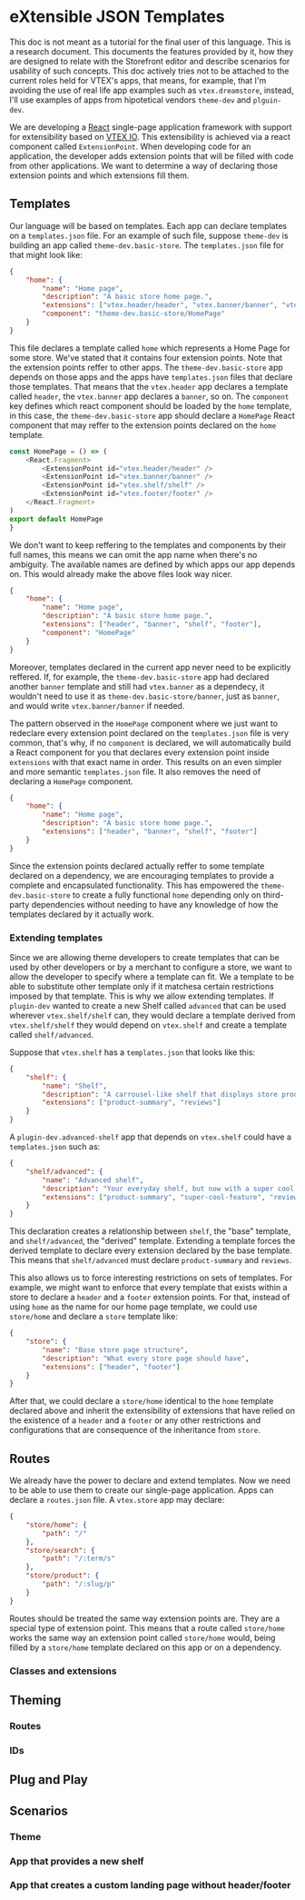 # eXtensible JSON Templates

This doc is not meant as a tutorial for the final user of this language. This is a research document. This documents the features provided by it, how they are designed to relate with the Storefront editor and describe scenarios for usability of such concepts. This doc actively tries not to be attached to the current roles held for VTEX's apps, that means, for example, that I'm avoiding the use of real life app examples such as `vtex.dreamstore`, instead, I'll use examples of apps from hipotetical vendors `theme-dev` and `plguin-dev`.

We are developing a [React](https://reactjs.org) single-page application framework with support for extensibility based on [VTEX IO](http://vtex.io/). This extensibility is achieved via a react component called `ExtensionPoint`. When developing code for an application, the developer adds extension points that will be filled with code from other applications. We want to determine a way of declaring those extension points and which extensions fill them.

## Templates

Our language will be based on templates. Each app can declare templates on a `templates.json` file. For an example of such file, suppose `theme-dev` is building an app called `theme-dev.basic-store`. The `templates.json` file for that might look like:

```json
{
    "home": {
        "name": "Home page",
        "description": "A basic store home page.",
        "extensions": ["vtex.header/header", "vtex.banner/banner", "vtex.shelf/shelf", "vtex.footer/footer"],
        "component": "theme-dev.basic-store/HomePage"
    }
}
```

This file declares a template called `home` which represents a Home Page for some store. We've stated that it contains four extension points. Note that the extension points reffer to other apps. The `theme-dev.basic-store` app depends on those apps and the apps have `templates.json` files that declare those templates. That means that the `vtex.header` app declares a template called `header`, the `vtex.banner` app declares a `banner`, so on. The `component` key defines which react component should be loaded by the `home` template, in this case, the `theme-dev.basic-store` app should declare a `HomePage` React component that may reffer to the extension points declared on the `home` template.

```js
const HomePage = () => (
    <React.Fragment>
        <ExtensionPoint id="vtex.header/header" />
        <ExtensionPoint id="vtex.banner/banner" />
        <ExtensionPoint id="vtex.shelf/shelf" />
        <ExtensionPoint id="vtex.footer/footer" />
    </React.Fragment>
)
export default HomePage
}
```

We don't want to keep reffering to the templates and components by their full names, this means we can omit the app name when there's no ambiguity. The available names are defined by which apps our app depends on. This would already make the above files look way nicer.

```json
{
    "home": {
        "name": "Home page",
        "description": "A basic store home page.",
        "extensions": ["header", "banner", "shelf", "footer"],
        "component": "HomePage"
    }
}
```

Moreover, templates declared in the current app never need to be explicitly reffered. If, for example, the `theme-dev.basic-store` app had declared another `banner` template and still had `vtex.banner` as a dependecy, it wouldn't need to use it as `theme-dev.basic-store/banner`, just as `banner`, and would write `vtex.banner/banner` if needed.

The pattern observed in the `HomePage` component where we just want to redeclare every extension point declared on the `templates.json` file is very common, that's why, if no `component` is declared, we will automatically build a React component for you that declares every extension point inside `extensions` with that exact name in order. This results on an even simpler and more semantic `templates.json` file. It also removes the need of declaring a `HomePage` component.

```json
{
    "home": {
        "name": "Home page",
        "description": "A basic store home page.",
        "extensions": ["header", "banner", "shelf", "footer"]
    }
}
```

Since the extension points declared actually reffer to some template declared on a dependency, we are encouraging templates to provide a complete and encapsulated functionality. This has empowered the `theme-dev.basic-store` to create a fully functional `home` depending only on third-party dependencies without needing to have any knowledge of how the templates declared by it actually work.

### Extending templates

Since we are allowing theme developers to create templates that can be used by other developers or by a merchant to configure a store, we want to allow the developer to specify where a template can fit. We a template to be able to substitute other template only if it matchesa certain restrictions imposed by that template. This is why we allow extending templates. If `plugin-dev` wanted to create a new Shelf called `advanced` that can be used wherever `vtex.shelf/shelf` can, they would declare a template derived from `vtex.shelf/shelf` they would depend on `vtex.shelf` and create a template called `shelf/advanced`.

Suppose that `vtex.shelf` has a `templates.json` that looks like this:

```json
{
    "shelf": {
        "name": "Shelf",
        "description": "A carrousel-like shelf that displays store products.",
        "extensions": ["product-summary", "reviews"]
    }
}
```

A `plugin-dev.advanced-shelf` app that depends on `vtex.shelf` could have a `templates.json` such as:

```json
{
    "shelf/advanced": {
        "name": "Advanced shelf",
        "description": "Your everyday shelf, but now with a super cool secret feature.",
        "extensions": ["product-summary", "super-cool-feature", "reviews"]
    }
}
```

This declaration creates a relationship between `shelf`, the "base" template, and `shelf/advanced`, the "derived" template. Extending a template forces the derived template to declare every extension declared by the base template. This means that `shelf/advanced` must declare `product-summary` and `reviews`.

This also allows us to force interesting restrictions on sets of templates. For example, we might want to enforce that every template that exists within a store to declare a `header` and a `footer` extension points. For that, instead of using `home` as the name for our home page template, we could use `store/home` and declare a `store` template like:

```json
{
    "store": {
        "name": "Base store page structure",
        "description": "What every store page should have",
        "extensions": ["header", "footer"]
    }
}
```

After that, we could declare a `store/home` identical to the `home` template declared above and inherit the extensibility of extensions that have relied on the existence of a `header` and a `footer` or any other restrictions and configurations that are consequence of the inheritance from `store`.

## Routes

We already have the power to declare and extend templates. Now we need to be able to use them to create our single-page application. Apps can declare a `routes.json` file. A `vtex.store` app may declare:

```json
{
    "store/home": {
        "path": "/"
    },
    "store/search": {
        "path": "/:term/s"
    },
    "store/product": {
        "path": "/:slug/p"
    }
}
```

Routes should be treated the same way extension points are. They are a special type of extension point. This means that a route called `store/home` works the same way an extension point called `store/home` would, being filled by a `store/home` template declared on this app or on a dependency.

### Classes and extensions

## Theming

### Routes

### IDs

## Plug and Play

## Scenarios

### Theme

### App that provides a new shelf

### App that creates a custom landing page without header/footer